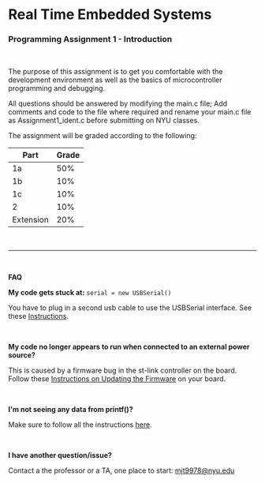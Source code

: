 # Real Time Embedded Systems
### Programming Assignment 1 - Introduction

<br />

The purpose of this assignment is to get you comfortable with the development environment as well as the basics of microcontroller programming and debugging. 

All questions should be answered by modifying the main.c file; Add comments and code to the file where required and rename your main.c file as Assignment1_ident.c  before submitting on NYU classes.

The assignment will be graded according to the following:

| Part        | Grade       |
| ------------| ----------- |
| 1a          | 50%         |
| 1b          | 10%         |
| 1c          | 10%         |
| 2           | 10%         |
| Extension   | 20%         |

<br />

---

<br />


**FAQ**

**My code gets stuck at:**   `serial = new USBSerial()`

You have to plug in a second usb cable to use the USBSerial interface. See these [Instructions](tutorials/USBSerial.md).


<br />


**My code no longer appears to run when connected to an external power source?**

This is caused by a firmware bug in the st-link controller on the board. Follow these [Instructions on Updating the Firmware](tutorials/firmware.md) on your board.

<br />

**I'm not seeing any data from printf()?**

Make sure to follow all the instructions [here](tutorials/firmware.md).

<br />

**I have another question/issue?**

Contact a the professor or a TA, one place to start: mjt9978@nyu.edu
